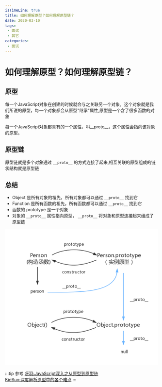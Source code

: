 ```yaml
---
isTimeLine: true
title: 如何理解原型？如何理解原型链？
date: 2020-03-10
tags:
 - 面试
 - 其它
categories:
 - 面试
---
```

# 如何理解原型？如何理解原型链？
## 原型
每一个JavaScript对象在创建的时候就会与之关联另一个对象，这个对象就是我们所说的原型，每一个对象都会从原型"继承"属性,原型是一个含了很多函数的对象

每一个JavaScript对象都具有的一个属性，叫__proto__，这个属性会指向该对象的原型。

## 原型链
原型链就是多个对象通过 ``__proto__`` 的方式连接了起来,相互关联的原型组成的链状结构就是原型链

## 总结
* Object 是所有对象的祖先，所有对象都可以通过 ``__proto__`` 找到它
* Function 是所有函数的祖先，所有函数都可以通过 ``__proto__`` 找到它
* 函数的 prototype 是一个对象
* 对象的 ``__proto__`` 属性指向原型， ``__proto__`` 将对象和原型连接起来组成了原型链

![图片](./prototype/MTU4Mzg0NDg5ODg5Mg==583844898892.png?s1=https%3A//img.cdn.sugarat.top/mdImg/MTU4Mzg0NDg5ODg5Mg%3D%3D583844898892)

:::tip 参考
[冴羽:JavaScript深入之从原型到原型链](https://github.com/mqyqingfeng/Blog/issues/2)<br/>
[KieSun:深度解析原型中的各个难点](https://github.com/KieSun/Dream/issues/2)
:::
